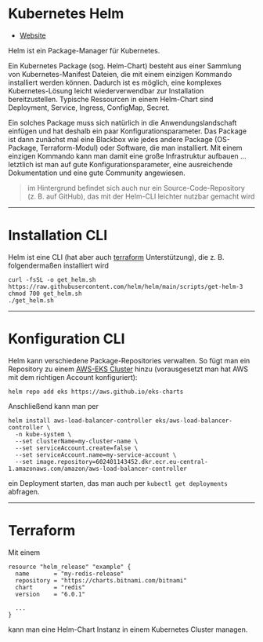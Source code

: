 # Kubernetes Helm

* [Website](https://helm.sh/)

Helm ist ein Package-Manager für Kubernetes.

Ein Kubernetes Package (sog. Helm-Chart) besteht aus einer Sammlung von Kubernetes-Manifest Dateien, die mit einem einzigen Kommando installiert werden können. Dadurch ist es möglich, eine komplexes Kubernetes-Lösung leicht wiederverwendbar zur Installation bereitzustellen. Typische Ressourcen in einem Helm-Chart sind Deployment, Service, Ingress, ConfigMap, Secret.

Ein solches Package muss sich natürlich in die Anwendungslandschaft einfügen und hat deshalb ein paar Konfigurationsparameter. Das Package ist dann zunächst mal eine Blackbox wie jedes andere Package (OS-Package, Terraform-Modul) oder Software, die man installiert. Mit einem einzigen Kommando kann man damit eine große Infrastruktur aufbauen ... letztlich ist man auf gute Konfigurationsparameter, eine ausreichende Dokumentation und eine gute Community angewiesen. 

> im Hintergrund befindet sich auch nur ein Source-Code-Repository (z. B. auf GitHub), das mit der Helm-CLI leichter nutzbar gemacht wird

---

# Installation CLI

Helm ist eine CLI (hat aber auch [terraform](terraform.md) Unterstützung), die z. B. folgendermaßen installiert wird

```
curl -fsSL -o get_helm.sh https://raw.githubusercontent.com/helm/helm/main/scripts/get-helm-3
chmod 700 get_helm.sh
./get_helm.sh
```

---

# Konfiguration CLI

Helm kann verschiedene Package-Repositories verwalten. So fügt man ein Repository zu einem [AWS-EKS Cluster](aws-eks.md) hinzu (vorausgesetzt man hat AWS mit dem richtigen Account konfiguriert):

```
helm repo add eks https://aws.github.io/eks-charts
```

Anschließend kann man per

```
helm install aws-load-balancer-controller eks/aws-load-balancer-controller \
  -n kube-system \
  --set clusterName=my-cluster-name \
  --set serviceAccount.create=false \
  --set serviceAccount.name=my-service-account \
  --set image.repository=602401143452.dkr.ecr.eu-central-1.amazonaws.com/amazon/aws-load-balancer-controller
```

ein Deployment starten, das man auch per `kubectl get deployments` abfragen.

---

# Terraform

Mit einem

```
resource "helm_release" "example" {
  name       = "my-redis-release"
  repository = "https://charts.bitnami.com/bitnami"
  chart      = "redis"
  version    = "6.0.1"

  ...
}
```

kann man eine Helm-Chart Instanz in einem Kubernetes Cluster managen.